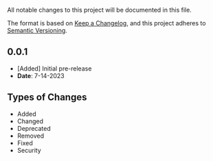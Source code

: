 All notable changes to this project will be documented in this file.

The format is based on [Keep a Changelog](https://keepachangelog.com/en/1.0.0/),
and this project adheres to [Semantic Versioning](https://semver.org/spec/v2.0.0.html).

## 0.0.1
- [Added] Initial pre-release
- **Date**: 7-14-2023

## Types of Changes
- Added
- Changed
- Deprecated
- Removed
- Fixed
- Security